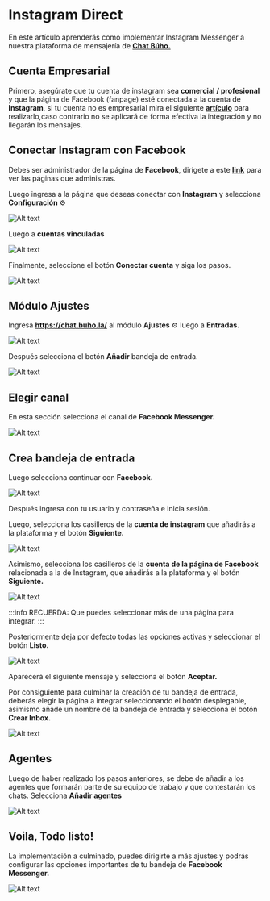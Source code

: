 # Instagram Direct

En este artículo aprenderás como implementar Instagram Messenger a nuestra plataforma de mensajería de **[Chat Búho.](https://buho.la/chat)**

## Cuenta Empresarial
Primero, asegúrate que tu cuenta de instagram sea **comercial / profesional** y que la página de Facebook (fanpage) esté conectada a la cuenta de **Instagram**, si tu cuenta no es empresarial mira el siguiente **[artículo](/docs/mas-articulos/Cambiar-a-cuenta-empresarial-en-Instagram-Direct.md)** para realizarlo,caso contrario no se aplicará de forma efectiva la integración y no llegarán los mensajes.

## Conectar Instagram con Facebook
Debes ser administrador de la página de **Facebook**, dirígete a este **[link](https://www.facebook.com/pages/?category=your_pages)** para ver las páginas que administras.

Luego ingresa a la página que deseas conectar con **Instagram** y selecciona **Configuración** ⚙️

![Alt text](img/Instagram-Direct-01.png)

Luego a **cuentas vinculadas**

![Alt text](img/Instagram-Direct-02.png)

Finalmente, seleccione el botón **Conectar cuenta** y siga los pasos.

![Alt text](img/Instagram-Direct-03.png)

## Módulo Ajustes
Ingresa **https://chat.buho.la/** al módulo **Ajustes** ⚙️ luego a **Entradas.**

![Alt text](img/Instagram-Direct-04.jpg)

Después selecciona el botón **Añadir** bandeja de entrada.

![Alt text](img/Instagram-Direct-05.png)

## Elegir canal
En esta sección selecciona el canal de **Facebook Messenger.**

![Alt text](img/Instagram-Direct-06.jpg)

## Crea bandeja de entrada
Luego selecciona continuar con **Facebook.**

![Alt text](img/Instagram-Direct-07.jpg)

Después ingresa con tu usuario y contraseña e inicia sesión.

Luego, selecciona los casilleros de la **cuenta de instagram** que añadirás a la plataforma y el botón **Siguiente.**

![Alt text](img/Instagram-Direct-08.png)


Asimismo, selecciona los casilleros de la **cuenta de la página de Facebook** relacionada a la de Instagram, que añadirás a la plataforma y el botón **Siguiente.**

![Alt text](img/Instagram-Direct-09.jpg)

:::info RECUERDA:
Que puedes seleccionar más de una página para integrar.
:::

Posteriormente deja por defecto todas las opciones activas y seleccionar el botón **Listo.**

![Alt text](img/Instagram-Direct-10.jpg)

Aparecerá el siguiente mensaje y selecciona el botón **Aceptar.**

Por consiguiente para culminar la creación de tu bandeja de entrada, deberás elegir la página a integrar seleccionando el botón desplegable, asimismo añade un nombre de la bandeja de entrada y selecciona el botón **Crear Inbox.**

![Alt text](img/Instagram-Direct-13.png)

## Agentes
Luego de haber realizado los pasos anteriores, se debe de añadir a los agentes que formarán parte de su equipo de trabajo y que contestarán los chats. Selecciona **Añadir agentes**

![Alt text](img/Instagram-Direct-14.png)

## Voila, Todo listo!
La implementación a culminado, puedes dirigirte a más ajustes y podrás configurar las opciones importantes de tu bandeja de **Facebook Messenger.**

![Alt text](img/Instagram-Direct-15.png)